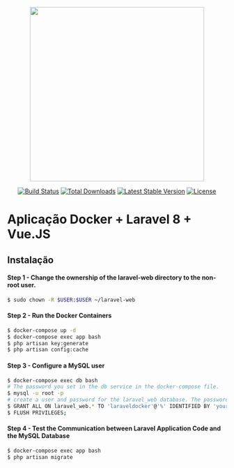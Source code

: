 <p align="center"><a href="https://laravel.com" target="_blank"><img src="https://raw.githubusercontent.com/laravel/art/master/logo-lockup/5%20SVG/2%20CMYK/1%20Full%20Color/laravel-logolockup-cmyk-red.svg" width="400"></a></p>

<p align="center">
<a href="https://travis-ci.org/laravel/framework"><img src="https://travis-ci.org/laravel/framework.svg" alt="Build Status"></a>
<a href="https://packagist.org/packages/laravel/framework"><img src="https://img.shields.io/packagist/dt/laravel/framework" alt="Total Downloads"></a>
<a href="https://packagist.org/packages/laravel/framework"><img src="https://img.shields.io/packagist/v/laravel/framework" alt="Latest Stable Version"></a>
<a href="https://packagist.org/packages/laravel/framework"><img src="https://img.shields.io/packagist/l/laravel/framework" alt="License"></a>
</p>

# Aplicação Docker + Laravel 8 + Vue.JS

## Instalação

#### Step 1 - Change the ownership of the laravel-web directory to the non-root user.
```bash
$ sudo chown -R $USER:$USER ~/laravel-web
```

#### Step 2 - Run the Docker Containers
```bash
$ docker-compose up -d
$ docker-compose exec app bash
$ php artisan key:generate
$ php artisan config:cache
```

#### Step 3 - Configure a MySQL user
```bash
$ docker-compose exec db bash
# The password you set in the db service in the docker-compose file.
$ mysql -u root -p
# create a user and password for the laravel_web database. The password you set in .env file.
$ GRANT ALL ON laravel_web.* TO 'laraveldocker'@'%' IDENTIFIED BY 'your_strong_laravel_docker_password';
$ FLUSH PRIVILEGES;
```
#### Step 4 - Test the Communication between Laravel Application Code and the MySQL Database
```bash
$ docker-compose exec app bash
$ php artisan migrate
```
	